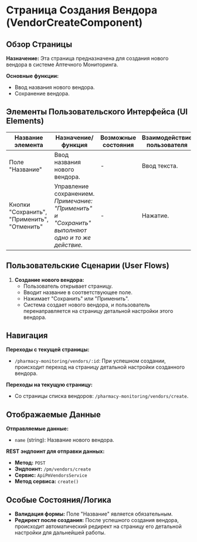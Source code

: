 # Страница Создания Вендора (VendorCreateComponent)

## Обзор Страницы

**Назначение:** Эта страница предназначена для создания нового вендора в системе Аптечного Мониторинга.

**Основные функции:**
-   Ввод названия нового вендора.
-   Сохранение вендора.

## Элементы Пользовательского Интерфейса (UI Elements)

| Название элемента | Назначение/функция | Возможные состояния | Взаимодействие пользователя |
| --- | --- | --- | --- |
| Поле "Название" | Ввод названия нового вендора. | - | Ввод текста. |
| Кнопки "Сохранить", "Применить", "Отменить" | Управление сохранением. *Примечание: "Применить" и "Сохранить" выполняют одно и то же действие.* | - | Нажатие. |

## Пользовательские Сценарии (User Flows)

1.  **Создание нового вендора:**
    -   Пользователь открывает страницу.
    -   Вводит название в соответствующее поле.
    -   Нажимает "Сохранить" или "Применить".
    -   Система создает нового вендора, и пользователь перенаправляется на страницу детальной настройки этого вендора.

## Навигация

**Переходы с текущей страницы:**
-   `/pharmacy-monitoring/vendors/:id`: При успешном создании, происходит переход на страницу детальной настройки созданного вендора.

**Переходы на текущую страницу:**
-   Со страницы списка вендоров: `/pharmacy-monitoring/vendors/create`.

## Отображаемые Данные

**Отправляемые данные:**
-   `name` (string): Название нового вендора.

**REST эндпоинт для отправки данных:**
-   **Метод:** `POST`
-   **Эндпоинт:** `/pm/vendors/create`
-   **Сервис:** `ApiPmVendorsService`
-   **Метод сервиса:** `create()`

## Особые Состояния/Логика

-   **Валидация формы:** Поле "Название" является обязательным.
-   **Редирект после создания:** После успешного создания вендора, происходит автоматический редирект на страницу его детальной настройки для дальнейшей работы.
